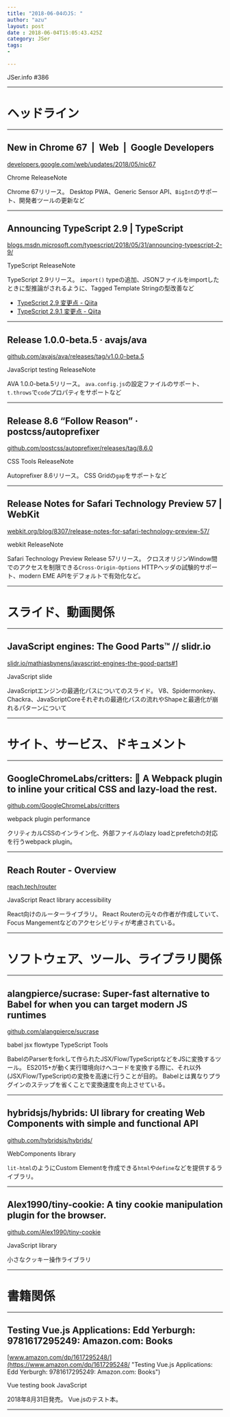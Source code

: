 ```yaml
---
title: "2018-06-04のJS: "
author: "azu"
layout: post
date : 2018-06-04T15:05:43.425Z
category: JSer
tags:
-

---
```


JSer.info #386

----

<h1 class="site-genre">ヘッドライン</h1>

----

## New in Chrome 67  |  Web  |  Google Developers
[developers.google.com/web/updates/2018/05/nic67](https://developers.google.com/web/updates/2018/05/nic67 "New in Chrome 67  |  Web  |  Google Developers")
<p class="jser-tags jser-tag-icon"><span class="jser-tag">Chrome</span> <span class="jser-tag">ReleaseNote</span></p>

Chrome 67リリース。
Desktop PWA、Generic Sensor API、`BigInt`のサポート、開発者ツールの更新など


----

## Announcing TypeScript 2.9 | TypeScript
[blogs.msdn.microsoft.com/typescript/2018/05/31/announcing-typescript-2-9/](https://blogs.msdn.microsoft.com/typescript/2018/05/31/announcing-typescript-2-9/ "Announcing TypeScript 2.9 | TypeScript")
<p class="jser-tags jser-tag-icon"><span class="jser-tag">TypeScript</span> <span class="jser-tag">ReleaseNote</span></p>

TypeScript 2.9リリース。
`import()` typeの追加、JSONファイルをimportしたときに型推論がされるように、Tagged Template Stringの型改善など

- [TypeScript 2.9 変更点 - Qiita](https://qiita.com/utatti/items/9f6c60f11620f7df50c0 "TypeScript 2.9 変更点 - Qiita")
- [TypeScript 2.9.1 変更点 - Qiita](https://qiita.com/vvakame/items/0b22e5e34023e4c5d074 "TypeScript 2.9.1 変更点 - Qiita")

----

## Release 1.0.0-beta.5 · avajs/ava
[github.com/avajs/ava/releases/tag/v1.0.0-beta.5](https://github.com/avajs/ava/releases/tag/v1.0.0-beta.5 "Release 1.0.0-beta.5 · avajs/ava")
<p class="jser-tags jser-tag-icon"><span class="jser-tag">JavaScript</span> <span class="jser-tag">testing</span> <span class="jser-tag">ReleaseNote</span></p>

AVA 1.0.0-beta.5リリース。
`ava.config.js`の設定ファイルのサポート、`t.throws`で`code`プロパティをサポートなど


----

## Release 8.6 “Follow Reason” · postcss/autoprefixer
[github.com/postcss/autoprefixer/releases/tag/8.6.0](https://github.com/postcss/autoprefixer/releases/tag/8.6.0 "Release 8.6 “Follow Reason” · postcss/autoprefixer")
<p class="jser-tags jser-tag-icon"><span class="jser-tag">CSS</span> <span class="jser-tag">Tools</span> <span class="jser-tag">ReleaseNote</span></p>

Autoprefixer 8.6リリース。
CSS Gridの`gap`をサポートなど


----

## Release Notes for Safari Technology Preview 57 | WebKit
[webkit.org/blog/8307/release-notes-for-safari-technology-preview-57/](https://webkit.org/blog/8307/release-notes-for-safari-technology-preview-57/ "Release Notes for Safari Technology Preview 57 | WebKit")
<p class="jser-tags jser-tag-icon"><span class="jser-tag">webkit</span> <span class="jser-tag">ReleaseNote</span></p>

Safari Technology Preview Release 57リリース。
クロスオリジンWindow間でのアクセスを制限できる`Cross-Origin-Options` HTTPヘッダの試験的サポート、modern EME APIをデフォルトで有効化など。


----
<h1 class="site-genre">スライド、動画関係</h1>

----

## JavaScript engines: The Good Parts™ // slidr.io
[slidr.io/mathiasbynens/javascript-engines-the-good-parts#1](https://slidr.io/mathiasbynens/javascript-engines-the-good-parts#1 "JavaScript engines: The Good Parts™ // slidr.io")
<p class="jser-tags jser-tag-icon"><span class="jser-tag">JavaScript</span> <span class="jser-tag">slide</span></p>

JavaScriptエンジンの最適化パスについてのスライド。
V8、Spidermonkey、Chackra、JavaScriptCoreそれぞれの最適化パスの流れやShapeと最適化が崩れるパターンについて


----
<h1 class="site-genre">サイト、サービス、ドキュメント</h1>

----

## GoogleChromeLabs/critters: 🦔 A Webpack plugin to inline your critical CSS and lazy-load the rest.
[github.com/GoogleChromeLabs/critters](https://github.com/GoogleChromeLabs/critters "GoogleChromeLabs/critters: 🦔 A Webpack plugin to inline your critical CSS and lazy-load the rest.")
<p class="jser-tags jser-tag-icon"><span class="jser-tag">webpack</span> <span class="jser-tag">plugin</span> <span class="jser-tag">performance</span></p>

クリティカルCSSのインライン化、外部ファイルのlazy loadとprefetchの対応を行うwebpack plugin。


----

## Reach Router - Overview
[reach.tech/router](https://reach.tech/router "Reach Router - Overview")
<p class="jser-tags jser-tag-icon"><span class="jser-tag">JavaScript</span> <span class="jser-tag">React</span> <span class="jser-tag">library</span> <span class="jser-tag">accessibility</span></p>

React向けのルーターライブラリ。
React Routerの元々の作者が作成していて、Focus Mangementなどのアクセシビリティが考慮されている。


----
<h1 class="site-genre">ソフトウェア、ツール、ライブラリ関係</h1>

----

## alangpierce/sucrase: Super-fast alternative to Babel for when you can target modern JS runtimes
[github.com/alangpierce/sucrase](https://github.com/alangpierce/sucrase "alangpierce/sucrase: Super-fast alternative to Babel for when you can target modern JS runtimes")
<p class="jser-tags jser-tag-icon"><span class="jser-tag">babel</span> <span class="jser-tag">jsx</span> <span class="jser-tag">flowtype</span> <span class="jser-tag">TypeScript</span> <span class="jser-tag">Tools</span></p>

BabelのParserをforkして作られたJSX/Flow/TypeScriptなどをJSに変換するツール。
ES2015+が動く実行環境向けへコードを変換する際に、それ以外(JSX/Flow/TypeScript)の変換を高速に行うことが目的。
Babelとは異なりプラグインのステップを省くことで変換速度を向上させている。


----

## hybridsjs/hybrids: UI library for creating Web Components with simple and functional API
[github.com/hybridsjs/hybrids/](https://github.com/hybridsjs/hybrids/ "hybridsjs/hybrids: UI library for creating Web Components with simple and functional API")
<p class="jser-tags jser-tag-icon"><span class="jser-tag">WebComponents</span> <span class="jser-tag">library</span></p>

`lit-html`のようにCustom Elementを作成できる`html`や`define`などを提供するライブラリ。


----

## Alex1990/tiny-cookie: A tiny cookie manipulation plugin for the browser.
[github.com/Alex1990/tiny-cookie](https://github.com/Alex1990/tiny-cookie "Alex1990/tiny-cookie: A tiny cookie manipulation plugin for the browser.")
<p class="jser-tags jser-tag-icon"><span class="jser-tag">JavaScript</span> <span class="jser-tag">library</span></p>

小さなクッキー操作ライブラリ


----
<h1 class="site-genre">書籍関係</h1>

----

## Testing Vue.js Applications: Edd Yerburgh: 9781617295249: Amazon.com: Books
[www.amazon.com/dp/1617295248/](https://www.amazon.com/dp/1617295248/ "Testing Vue.js Applications: Edd Yerburgh: 9781617295249: Amazon.com: Books")
<p class="jser-tags jser-tag-icon"><span class="jser-tag">Vue</span> <span class="jser-tag">testing</span> <span class="jser-tag">book</span> <span class="jser-tag">JavaScript</span></p>

2018年8月31日発売。
Vue.jsのテスト本。


----
